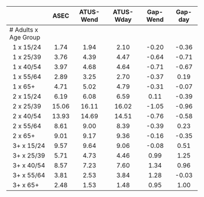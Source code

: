 
|                      |         ASEC |    ATUS-Wend |    ATUS-Wday |     Gap-Wend |      Gap-day |
| -------------------- | :----------: | :----------: | :----------: | :----------: | :----------: |
| # Adults x Age Group |              |              |              |              |              |
| &nbsp;&nbsp;1 x 15/24 |         1.74 |         1.94 |         2.10 |        -0.20 |        -0.36 |
| &nbsp;&nbsp;1 x 25/39 |         3.76 |         4.39 |         4.47 |        -0.64 |        -0.71 |
| &nbsp;&nbsp;1 x 40/54 |         3.97 |         4.68 |         4.64 |        -0.71 |        -0.67 |
| &nbsp;&nbsp;1 x 55/64 |         2.89 |         3.25 |         2.70 |        -0.37 |         0.19 |
| &nbsp;&nbsp;1 x 65+  |         4.71 |         5.02 |         4.79 |        -0.31 |        -0.07 |
| &nbsp;&nbsp;2 x 15/24 |         6.19 |         6.08 |         6.59 |         0.11 |        -0.39 |
| &nbsp;&nbsp;2 x 25/39 |        15.06 |        16.11 |        16.02 |        -1.05 |        -0.96 |
| &nbsp;&nbsp;2 x 40/54 |        13.93 |        14.69 |        14.51 |        -0.76 |        -0.58 |
| &nbsp;&nbsp;2 x 55/64 |         8.61 |         9.00 |         8.39 |        -0.39 |         0.23 |
| &nbsp;&nbsp;2 x 65+  |         9.01 |         9.17 |         9.36 |        -0.16 |        -0.35 |
| &nbsp;&nbsp;3+ x 15/24 |         9.57 |         9.64 |         9.06 |        -0.08 |         0.51 |
| &nbsp;&nbsp;3+ x 25/39 |         5.71 |         4.73 |         4.46 |         0.99 |         1.25 |
| &nbsp;&nbsp;3+ x 40/54 |         8.57 |         7.23 |         7.60 |         1.34 |         0.96 |
| &nbsp;&nbsp;3+ x 55/64 |         3.81 |         2.53 |         3.84 |         1.28 |        -0.03 |
| &nbsp;&nbsp;3+ x 65+ |         2.48 |         1.53 |         1.48 |         0.95 |         1.00 |

